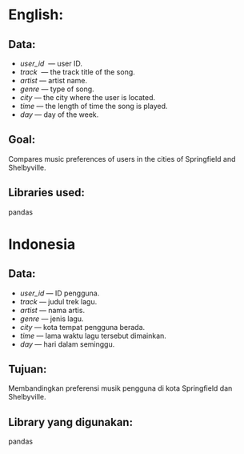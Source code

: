 # English:

## Data:

- *user_id*  — user ID.
- *track*  — the track title of the song.
- *artist* — artist name.
- *genre* — type of song.
- *city* — the city where the user is located.
- *time* — the length of time the song is played.
- *day* — day of the week.

## Goal:

Compares music preferences of users in the cities of Springfield and Shelbyville.

## Libraries used:

pandas

# Indonesia

## Data:

- *user_id* — ID pengguna.
- *track* — judul trek lagu.
- *artist* — nama artis.
- *genre* — jenis lagu.
- *city* — kota tempat pengguna berada.
- *time* — lama waktu lagu tersebut dimainkan.
- *day* — hari dalam seminggu.

## Tujuan:

Membandingkan preferensi musik pengguna di kota Springfield dan Shelbyville.

## Library yang digunakan:

pandas
